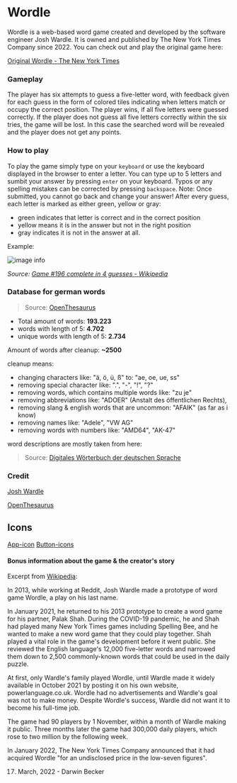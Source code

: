 # **Wordle**
Wordle is a web-based word game created and developed by the software engineer Josh Wardle. It is owned and published by The New York Times Company since 2022. You can check out and play the original game here:

[Original Wordle - The New York Times](https://www.nytimes.com/games/wordle/index.html)

### Gameplay
The player has six attempts to guess a five-letter word, with feedback given for each guess in the form of colored tiles indicating when letters match or occupy the correct position. The player wins, if all five letters were guessed correctly. If the player does not guess all five letters correctly within the six tries, the game will be lost. In this case the searched word will be revealed and the player does not get any points. 

### How to play
To play the game simply type on your `keyboard` or use the keyboard displayed in the browser to enter a letter.
You can type up to 5 letters and sumbit your answer by pressing `enter` on your keyboard. 
Typos or any spelling mistakes can be corrected by pressing `backspace`. Note: Once submitted, you cannot go back and change your answer!
After every guess, each letter is marked as either green, yellow or gray: 
- green indicates that letter is correct and in the correct position
- yellow means it is in the answer but not in the right position
- gray indicates it is not in the answer at all.

Example:

![image info](https://upload.wikimedia.org/wikipedia/commons/thumb/e/ec/Wordle_196_example.svg/311px-Wordle_196_example.svg.png)

*Source: [Game #196 complete in 4 guesses - Wikipedia](https://en.wikipedia.org/wiki/File:Wordle_196_example.svg)*


### Database for german words
> Source: [OpenThesaurus](https://www.openthesaurus.de/)

- Total amount of words: **193.223**
- words with length of 5: **4.702**
- unique words with length of 5: **2.734**

Amount of words after cleanup: **~2500**

cleanup means:
- changing characters like: "ä, ö, ü, ß" to: "ae, oe, ue, ss"
- removing special character like: ".", "-", "!", "?"
- removing words, which contains multiple words like: "zu je"
- removing abbreviations like: "ADOER" (Anstalt des öffentlichen Rechts), 
- removing slang & english words that are uncommon: "AFAIK" (as far as i know)
- removing names like: "Adele", "VW AG"
- removing words with numbers like: "AMD64", "AK-47"

word descriptions are mostly taken from here:
> Source: [Digitales Wörterbuch der deutschen Sprache](https://www.dwds.de/)

### Credit
[Josh Wardle](https://powerlanguage.co.uk/)

[OpenThesaurus](https://www.openthesaurus.de/)


## Icons

[App-icon](https://icon-icons.com/de/symbol/grid-x/184932)
[Button-icons](https://fontawesome.com/icons)


#### Bonus information about the game & the creator's story
Excerpt from [Wikipedia](https://en.wikipedia.org/wiki/Josh_Wardle#Wordle):

In 2013, while working at Reddit, Josh Wardle made a prototype of word game Wordle, a play on his last name.

In January 2021, he returned to his 2013 prototype to create a word game for his partner, Palak Shah. During the COVID-19 pandemic, he and Shah had played many New York Times games including Spelling Bee, and he wanted to make a new word game that they could play together. Shah played a vital role in the game's development before it went public. She reviewed the English language's 12,000 five-letter words and narrowed them down to 2,500 commonly-known words that could be used in the daily puzzle.

At first, only Wardle's family played Wordle, until Wardle made it widely available in October 2021 by posting it on his own website, powerlanguage.co.uk. Wordle had no advertisements and Wardle's goal was not to make money. Despite Wordle's success, Wardle did not want it to become his full-time job.

The game had 90 players by 1 November, within a month of Wardle making it public. Three months later the game had 300,000 daily players, which rose to two million by the following week.

In January 2022, The New York Times Company announced that it had acquired Wordle "for an undisclosed price in the low-seven figures".

17. March, 2022 - Darwin Becker
